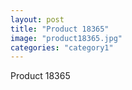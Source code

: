 ```yaml
---
layout: post
title: "Product 18365"
image: "product18365.jpg"
categories: "category1"
---
```

Product 18365
